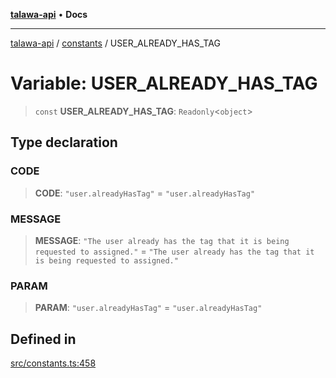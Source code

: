 [**talawa-api**](../../README.md) • **Docs**

***

[talawa-api](../../modules.md) / [constants](../README.md) / USER\_ALREADY\_HAS\_TAG

# Variable: USER\_ALREADY\_HAS\_TAG

> `const` **USER\_ALREADY\_HAS\_TAG**: `Readonly`\<`object`\>

## Type declaration

### CODE

> **CODE**: `"user.alreadyHasTag"` = `"user.alreadyHasTag"`

### MESSAGE

> **MESSAGE**: `"The user already has the tag that it is being requested to assigned."` = `"The user already has the tag that it is being requested to assigned."`

### PARAM

> **PARAM**: `"user.alreadyHasTag"` = `"user.alreadyHasTag"`

## Defined in

[src/constants.ts:458](https://github.com/PalisadoesFoundation/talawa-api/blob/fe65d855b3d1e3e4af621340e7e8bfa0325634c1/src/constants.ts#L458)
